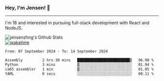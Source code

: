 ### Hey, I'm Jensen! 👋

---

I'm 18 and interested in pursuing full-stack development with React and NodeJS.

![jensenzhng's Github Stats](https://github-readme-stats.vercel.app/api?username=jensenzhng&theme=dark&show_icons=true&count_private=true)
<br />
[![wakatime](https://wakatime.com/badge/user/cbfc263d-3611-4e36-8278-8fad45fe3f62.svg)](https://wakatime.com/@cbfc263d-3611-4e36-8278-8fad45fe3f62)

<!--START_SECTION:waka-->

```txt
From: 07 September 2024 - To: 14 September 2024

Assembly         2 hrs 30 mins   ████████████████████████▒   96.90 %
Python           3 mins          ▒░░░░░░░░░░░░░░░░░░░░░░░░   01.94 %
ca65 assembler   1 min           ▒░░░░░░░░░░░░░░░░░░░░░░░░   01.05 %
YAML             0 secs          ░░░░░░░░░░░░░░░░░░░░░░░░░   00.11 %
```

<!--END_SECTION:waka-->

